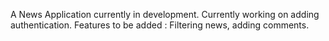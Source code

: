 A News Application currently in development.
Currently working on adding authentication.
Features to be added : Filtering news, adding comments.
